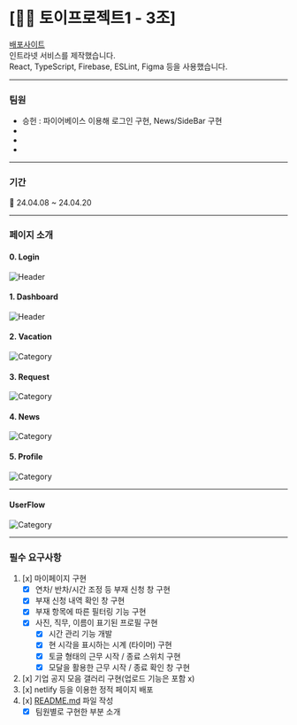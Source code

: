 # **[👨‍💻 토이프로젝트1 - 3조]**

[배포사이트](https://www.google.com/)  
인트라넷 서비스를 제작했습니다.  
React, TypeScript, Firebase, ESLint, Figma 등을 사용했습니다.

---

### 팀원

- 승헌 : 파이어베이스 이용해 로그인 구현, News/SideBar 구현 
-
-
-

---

### 기간

📆 24.04.08 ~ 24.04.20

---

### 페이지 소개

#### 0. Login

![Header](/client/public/images/readme/header.png)

#### 1. Dashboard

![Header](/client/public/images/readme/header.png)

#### 2. Vacation

![Category](/client/public/images/readme/category.png)

#### 3. Request

![Category](/client/public/images/readme/add.png)

#### 4. News

![Category](/client/public/images/readme/items.png)

#### 5. Profile

![Category](/client/public/images/readme/footer.png)

---

#### UserFlow

![Category](/client/public/images/readme/userflow.png)

---

### 필수 요구사항

1. [x] 마이페이지 구현
    - [x] 연차/ 반차/시간 조정 등 부재 신청 창 구현
    - [x] 부재 신청 내역 확인 창 구현
    - [x] 부재 항목에 따른 필터링 기능 구현
    - [x] 사진, 직무, 이름이 표기된 프로필 구현
        - [x] 시간 관리 기능 개발
        - [x] 현 시각을 표시하는 시계 (타이머) 구현
        - [x] 토글 형태의 근무 시작 / 종료 스위치 구현
        - [x] 모달을 활용한 근무 시작 / 종료 확인 창 구현
2. [x] 기업 공지 모음 갤러리 구현(업로드 기능은 포함 x)
3. [x] netlify 등을 이용한 정적 페이지 배포
4. [x] [README.md](http://readme.md/) 파일 작성
    - [x] 팀원별로 구현한 부분 소개
